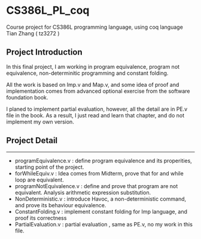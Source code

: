 # CS386L_PL_coq
Course project for CS386L programming language, using coq language
Tian Zhang ( tz3272 )

## Project Introduction

In this final project, I am working in program equivalence, program not equivalence, non-determinitic programming
and constant folding.

All the work is based on Imp.v and Map.v, and some idea of proof and implementation comes from advanced optional exercise from the software foundation book.

I planed to implement partial evaluation, however, all the detail are in PE.v file in the book. As a result, I just read and learn that
chapter, and do not implement my own version.



## Project Detail
-----------------------------
* programEquivalence.v : define program equivalence and its properities, starting point of the project.
* forWhileEquiv.v : Idea comes from Midterm, prove that for and while loop are equivalent.
* programNotEquivalence.v : define and prove that program are not equivalent. Analysis arithmetic expression substitution.
* NonDeterministic.v : introduce Havoc, a non-deterministic command, and prove its behaviour equivalence. 
* ConstantFolding.v : implement constant folding for Imp language, and proof its correctness
* PartialEvaluation.v :  partial evaluation , same as PE.v, no my work in this file.

